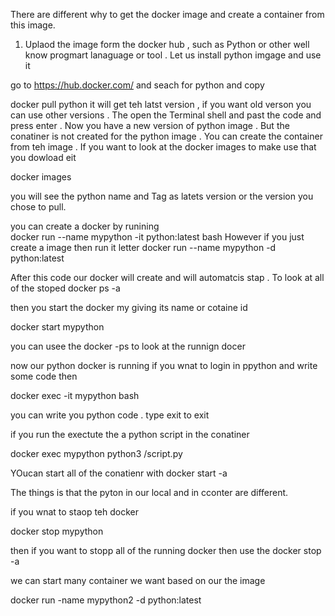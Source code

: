 There are different why to get the docker image  and create a container from this image. 
1. Uplaod the image form the docker hub ,  such as Python or other well know progmart lanaguage or tool . Let us install python imgage and use it 

go to https://hub.docker.com/  and seach for python  and copy 

docker pull python  it will get teh latst version , if you want old verson you can use other versions . The open the Terminal  shell  and past  the code and press enter . Now you have a new version of python image . But the conatiner is not created for the python image . You can create the container from teh image . If you want to look at the docker images to make use that you dowload eit  

docker images 

you will see the python name and Tag as latets version or the version you chose to pull.

you can  create a docker by runining   
docker run --name mypython -it python:latest bash
However if you just create a image then run it letter 
docker run --name mypython -d python:latest

After  this code our docker will create and will automatcis stap  . To look at all of the stoped  docker ps -a

then you start the docker my giving its name or cotaine id 

docker start mypython

you can usee  the docker -ps   to look at the runnign docer 

now our python docker is running if you wnat to login in ppython and write some code  then 

docker exec -it mypython bash

you can write you python code .   type exit to exit 

if you run the  exectute the a python script in the conatiner 

docker exec mypython python3 /script.py


YOucan start all of the conatienr with 
docker start -a 

The things is that the pyton in our local and in cconter are different. 

if you wnat to staop  teh docker    

docker stop mypython

then if you want to stopp all of the running  docker then use the 
docker stop -a 

we can start many container we want based on our the image 


docker run -name mypython2 -d  python:latest